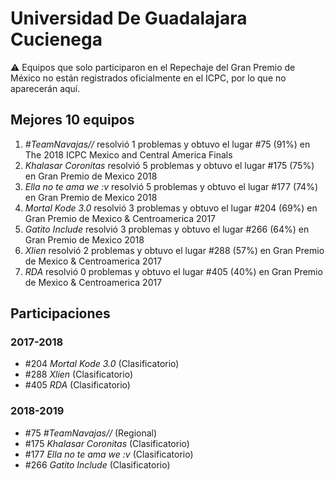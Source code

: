 # Universidad De Guadalajara Cucienega

:warning: Equipos que solo participaron en el Repechaje del Gran Premio de México no están registrados oficialmente en el ICPC, por lo que no aparecerán aquí.

## Mejores 10 equipos

1. _#TeamNavajas//_ resolvió 1 problemas y obtuvo el lugar #75 (91%) en The 2018 ICPC Mexico and Central America Finals
1. _Khalasar Coronitas_ resolvió 5 problemas y obtuvo el lugar #175 (75%) en Gran Premio de Mexico 2018
1. _Ella no te ama we :v_ resolvió 5 problemas y obtuvo el lugar #177 (74%) en Gran Premio de Mexico 2018
1. _Mortal Kode 3.0_ resolvió 3 problemas y obtuvo el lugar #204 (69%) en Gran Premio de Mexico & Centroamerica 2017
1. _Gatito Include_ resolvió 3 problemas y obtuvo el lugar #266 (64%) en Gran Premio de Mexico 2018
1. _Xlien_ resolvió 2 problemas y obtuvo el lugar #288 (57%) en Gran Premio de Mexico & Centroamerica 2017
1. _RDA_ resolvió 0 problemas y obtuvo el lugar #405 (40%) en Gran Premio de Mexico & Centroamerica 2017

## Participaciones

### 2017-2018

- #204 _Mortal Kode 3.0_ (Clasificatorio)
- #288 _Xlien_ (Clasificatorio)
- #405 _RDA_ (Clasificatorio)

### 2018-2019

- #75 _#TeamNavajas//_ (Regional)
- #175 _Khalasar Coronitas_ (Clasificatorio)
- #177 _Ella no te ama we :v_ (Clasificatorio)
- #266 _Gatito Include_ (Clasificatorio)



